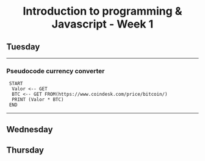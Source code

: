 
<h1 align="center">Introduction to programming & Javascript - Week 1</h1>
  
  
 ## Tuesday
 ---
<h3>Pseudocode currency converter</h3>

```
 START
  Valor <-- GET
  BTC <-- GET FROM(https://www.coindesk.com/price/bitcoin/)
  PRINT (Valor * BTC)
 END
```
***
## Wednesday


## Thursday

